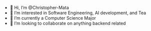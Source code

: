 - 👋 Hi, I’m @Christopher-Mata
- 👀 I’m interested in Software Engineering, AI development, and Tea
- 🌱 I’m currently a Computer Science Major
- 💞️ I’m looking to collaborate on anything backend related

<!---
Christopher-Mata/Christopher-Mata is a ✨ special ✨ repository because its `README.md` (this file) appears on your GitHub profile.
You can click the Preview link to take a look at your changes.
--->
